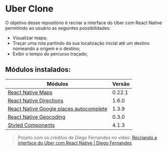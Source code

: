 # Uber Clone
O objetivo desse repositório é recriar a interface do Uber com React Native permitindo ao usuário as seguintes possibilidades:

- Visualizar mapa;
- Traçar uma rota partindo da sua localização inicial até um destino nomeando a origem e o destino;
- Exibir o tempo do percurso traçado;

## Módulos instalados:
**Módulos** | **Versão**
------------|-----------
[React Native Maps][1] | 0.22.1
[React Native Directions][2] | 1.6.0
[React Native Google places autocomplete][3] | 1.3.9
[React Native Geocoding][4] | 0.3.0
[Styled Components][5] | 4.1.3


> Projeto com os créditos de Diego Fernandes no vídeo: [Recriando a interface do Uber com React Native | Diego Fernandes][6]

[1]:https://github.com/react-native-community/react-native-maps
[2]:https://github.com/bramus/react-native-maps-directions
[3]:https://github.com/FaridSafi/react-native-google-places-autocomplete
[4]:https://github.com/marlove/react-native-geocoding
[5]:https://www.styled-components.com/
[6]: https://www.youtube.com/watch?v=bg-U0xZwcRk&feature=youtu.be
